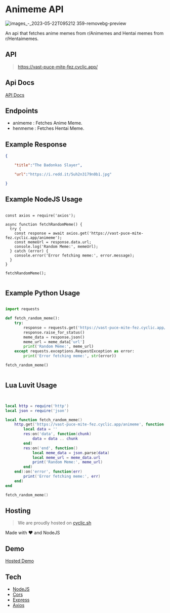# Animeme API

![images_-_2023-05-22T095212 359-removebg-preview](https://github.com/Arkaneel/animeme-api/assets/97721855/34600472-3557-4ea3-b91a-f95eefccff52)



An api that fetches anime memes from r/Animemes and Hentai memes from r/Hentaimemes.


## API

> https://vast-puce-mite-fez.cyclic.app/

## Api Docs

<a href="https://vast-puce-mite-fez.cyclic.app/">API Docs</a>

## Endpoints

- animeme : Fetches Anime Meme.
- henmeme : Fetches Hentai Meme.

## Example Response

```JSON
{

	"title":"The Badonkas Slayer",

	"url":"https://i.redd.it/5uh2n3179n0b1.jpg"

}
```

## Example NodeJS Usage

```JS

const axios = require('axios');

async function fetchRandomMeme() {
  try {
    const response = await axios.get('https://vast-puce-mite-fez.cyclic.app/animeme');
    const memeUrl = response.data.url;
    console.log('Random Meme:', memeUrl);
  } catch (error) {
    console.error('Error fetching meme:', error.message);
  }
}

fetchRandomMeme();


```

## Example Python Usage

```PYTHON

import requests

def fetch_random_meme():
    try:
        response = requests.get('https://vast-puce-mite-fez.cyclic.app/animeme')
        response.raise_for_status()
        meme_data = response.json()
        meme_url = meme_data['url']
        print('Random Meme:', meme_url)
    except requests.exceptions.RequestException as error:
        print('Error fetching meme:', str(error))

fetch_random_meme()



```

## Lua Luvit Usage

```LUA


local http = require('http')
local json = require('json')

local function fetch_random_meme()
    http.get('https://vast-puce-mite-fez.cyclic.app/animeme', function(res)
        local data = ''
        res:on('data', function(chunk)
            data = data .. chunk
        end)
        res:on('end', function()
            local meme_data = json.parse(data)
            local meme_url = meme_data.url
            print('Random Meme:', meme_url)
        end)
    end):on('error', function(err)
        print('Error fetching meme:', err)
    end)
end

fetch_random_meme()


```

## Hosting

> We are proudly hosted on [cyclic.sh](https://cyclic.sh)

Made with ❤️ and NodeJS

## Demo

[Hosted Demo](https://chocolate-clarette-6.tiiny.site/)


## Tech

- [NodeJS](https://nodejs.org/en)
- [Cors](https://www.npmjs.com/package/cors)
- [Express](https://expressjs.com/)
- [Axios](https://axios-http.com/)
